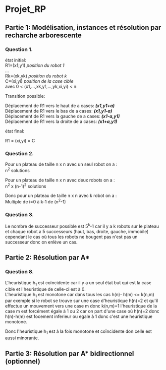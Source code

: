 # Projet_RP


## Partie 1: Modélisation, instances et résolution par recharche arborescente

### Question 1.

état initial:\
R1=(x1,y1) *position du robot 1*\
...\
Rk=(xk,yk) *position du robot k* \
C=(xi,yi) *position de la case cible*\
avec 0 < (x1,...,xk,y1,...,yk,xi,yi) < n

Transition possible:

Déplacement de R1 vers le haut de a cases: ***(x1,y1+a)***\
Déplacement de R1 vers le bas de a cases: ***(x1,y1-a)***\
Déplacement de R1 vers la gauche de a cases: ***(x1-a,y1)***\
Déplacement de R1 vers la droite de a cases: ***(x1+a,y1)***

état final:

R1 = (xi,yi) = C

### Question 2.

Pour un plateau de taille n x n avec un seul robot on a :\
n<sup>2</sup> solutions

Pour un plateau de taille n x n avec deux robots on a :\
n<sup>2</sup> x (n-1)<sup>2</sup> solutions

Donc pour un plateau de taille n x n avec k robot on a :\
Multiple de i=0 à k-1 de (n<sup>2</sup>-1)

### Question 3.

Le nombre de successeur possible est 5<sup>k</sup>-1
car il y a k robots sur le plateau et chaque robot a 5 successeurs (haut, bas, droite, gauche, immobile) cependant le cas où tous les robots ne bougent pas n'est pas un successeur donc on enlève un cas. 


## Partie 2: Résolution par A*

### Question 8.

L'heuristique h<sub>1</sub> est coïncidente car il y a un seul état but qui est la case cible et l'heuristique de celle-ci est à 0.\
L'heuristique h<sub>1</sub> est monotone car dans tous les cas h(n)- h(m) <= k(n,m)\
par exemple si le robot se trouve sur une case d'heuristique h(n)=2 et qu'il effectue un mouvement vers une case m donc k(n,m)=1 l'heuristique de la case m est forcément égale à 1 ou 2 car on part d'une case où h(n)=2 donc h(n)-h(m) est focement inferieur ou egale à 1 donc c'est une heuristique monotone.

Donc l'heuristique h<sub>1</sub> est à la fois monotone et coïncidente don celle est aussi minorante.

## Partie 3: Résolution par A* bidirectionnel (optionnel)




